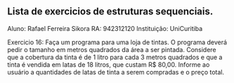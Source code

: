 ## Lista de exercicios de estruturas sequenciais.
Aluno: Rafael Ferreira Sikora
RA: 942312120
Instituição: UniCuritiba

Exercicio 16: Faça um programa para uma loja de tintas. O programa deverá pedir o tamanho em metros quadrados da área a ser pintada. Considere que a cobertura da tinta é de 1 litro para cada 3 metros quadrados e que a tinta é vendida em latas de 18 litros, que custam R$ 80,00. Informe ao usuário a quantidades de latas de tinta a serem compradas e o preço total.